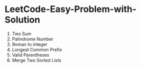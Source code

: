# LeetCode-Easy-Problem-with-Solution

1. Two Sum
9. Palindrome Number
13. Roman to integer
14. Longest Common Prefix
20. Valid Parentheses
21. Merge Two Sorted Lists

  
